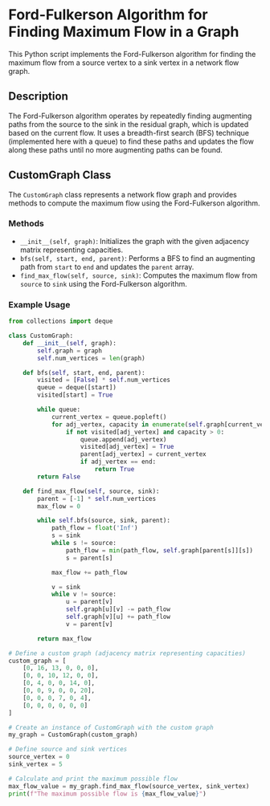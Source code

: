 # Ford-Fulkerson Algorithm for Finding Maximum Flow in a Graph

This Python script implements the Ford-Fulkerson algorithm for finding the maximum flow from a source vertex to a sink vertex in a network flow graph.

## Description

The Ford-Fulkerson algorithm operates by repeatedly finding augmenting paths from the source to the sink in the residual graph, which is updated based on the current flow. It uses a breadth-first search (BFS) technique (implemented here with a queue) to find these paths and updates the flow along these paths until no more augmenting paths can be found.

## CustomGraph Class

The `CustomGraph` class represents a network flow graph and provides methods to compute the maximum flow using the Ford-Fulkerson algorithm.

### Methods

- `__init__(self, graph)`: Initializes the graph with the given adjacency matrix representing capacities.
- `bfs(self, start, end, parent)`: Performs a BFS to find an augmenting path from `start` to `end` and updates the `parent` array.
- `find_max_flow(self, source, sink)`: Computes the maximum flow from `source` to `sink` using the Ford-Fulkerson algorithm.

### Example Usage

```python
from collections import deque

class CustomGraph:
    def __init__(self, graph):
        self.graph = graph
        self.num_vertices = len(graph)

    def bfs(self, start, end, parent):
        visited = [False] * self.num_vertices
        queue = deque([start])
        visited[start] = True

        while queue:
            current_vertex = queue.popleft()
            for adj_vertex, capacity in enumerate(self.graph[current_vertex]):
                if not visited[adj_vertex] and capacity > 0:
                    queue.append(adj_vertex)
                    visited[adj_vertex] = True
                    parent[adj_vertex] = current_vertex
                    if adj_vertex == end:
                        return True
        return False

    def find_max_flow(self, source, sink):
        parent = [-1] * self.num_vertices
        max_flow = 0

        while self.bfs(source, sink, parent):
            path_flow = float('Inf')
            s = sink
            while s != source:
                path_flow = min(path_flow, self.graph[parent[s]][s])
                s = parent[s]

            max_flow += path_flow

            v = sink
            while v != source:
                u = parent[v]
                self.graph[u][v] -= path_flow
                self.graph[v][u] += path_flow
                v = parent[v]

        return max_flow

# Define a custom graph (adjacency matrix representing capacities)
custom_graph = [
    [0, 16, 13, 0, 0, 0],
    [0, 0, 10, 12, 0, 0],
    [0, 4, 0, 0, 14, 0],
    [0, 0, 9, 0, 0, 20],
    [0, 0, 0, 7, 0, 4],
    [0, 0, 0, 0, 0, 0]
]

# Create an instance of CustomGraph with the custom graph
my_graph = CustomGraph(custom_graph)

# Define source and sink vertices
source_vertex = 0
sink_vertex = 5

# Calculate and print the maximum possible flow
max_flow_value = my_graph.find_max_flow(source_vertex, sink_vertex)
print(f"The maximum possible flow is {max_flow_value}")
